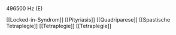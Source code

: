 496500 Hz (E)

[[Locked-in-Syndrom]]
[[Pityriasis]]
[[Quadriparese]]
[[Spastische Tetraplegie]]
[[Tetraplegie]]
[[Tetraplegie]]